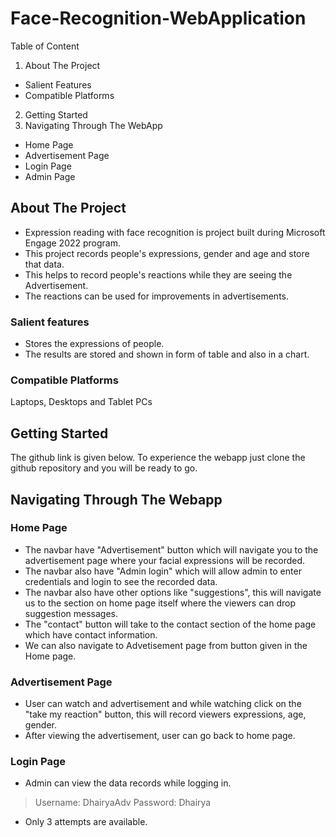 # Face-Recognition-WebApplication

Table of Content
1. About The Project
* Salient Features
* Compatible Platforms
2. Getting Started
3. Navigating Through The WebApp
* Home Page
* Advertisement Page
* Login Page
* Admin Page

## About The Project
* Expression reading with face recognition is project built during Microsoft Engage 2022 program.
* This project records people's expressions, gender and age and store that data.
* This helps to record people's reactions while they are seeing the Advertisement.
* The reactions can be used for improvements in advertisements.

###  Salient features
* Stores the expressions of people.
* The results are stored and shown in form of table and also in a chart.

### Compatible Platforms
Laptops, Desktops and Tablet PCs

## Getting Started
The github link is given below. To experience the webapp just clone the github repository and you will be ready to go.

## Navigating Through The Webapp
### Home Page
* The navbar have "Advertisement" button which will navigate you to the advertisement page where your facial expressions will be recorded.
* The navbar also have "Admin login" which will allow admin to enter credentials and login to see the recorded data.
* The navbar also have other options like "suggestions", this will navigate us to the section on home page itself where the viewers can drop suggestion messages.
* The "contact" button will take to the contact section of the home page which have contact information.
* We can also navigate to Advetisement page from button given in the Home page.

### Advertisement Page
* User can watch and advertisement and while watching click on the "take my reaction" button, this will record viewers expressions, age, gender.
* After viewing the advertisement, user can go back to home page.

### Login Page
* Admin can view the data records while logging in.
> Username: DhairyaAdv
> Password: Dhairya
* Only 3 attempts are available.










